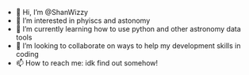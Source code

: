 - 👋 Hi, I’m @ShanWizzy
- 👀 I’m interested in phyiscs and astonomy 
- 🌱 I’m currently learning how to use python and other astronomy data tools
- 💞️ I’m looking to collaborate on ways to help my development skills in coding 
- 📫 How to reach me: idk find out somehow!

<!---
ShanWizzy/ShanWizzy is a ✨ special ✨ repository because its `README.md` (this file) appears on your GitHub profile.
You can click the Preview link to take a look at your changes.
--->
